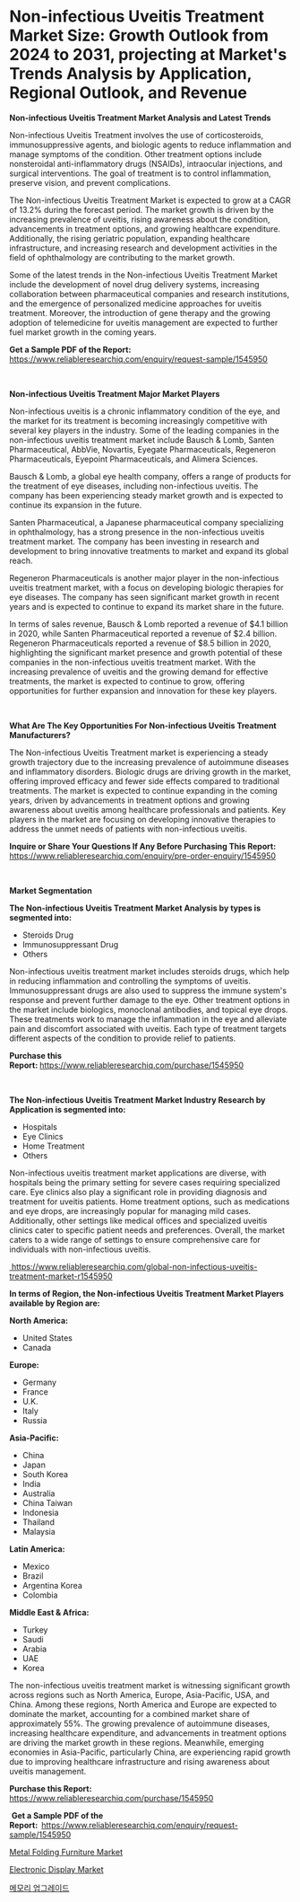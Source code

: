 <p><h1>Non-infectious Uveitis Treatment Market Size: Growth Outlook from 2024 to 2031, projecting at Market's Trends Analysis by Application, Regional Outlook, and Revenue</h1></p><p><strong>Non-infectious Uveitis Treatment Market Analysis and Latest Trends</strong></p>
<p><p>Non-infectious Uveitis Treatment involves the use of corticosteroids, immunosuppressive agents, and biologic agents to reduce inflammation and manage symptoms of the condition. Other treatment options include nonsteroidal anti-inflammatory drugs (NSAIDs), intraocular injections, and surgical interventions. The goal of treatment is to control inflammation, preserve vision, and prevent complications.</p><p>The Non-infectious Uveitis Treatment Market is expected to grow at a CAGR of 13.2% during the forecast period. The market growth is driven by the increasing prevalence of uveitis, rising awareness about the condition, advancements in treatment options, and growing healthcare expenditure. Additionally, the rising geriatric population, expanding healthcare infrastructure, and increasing research and development activities in the field of ophthalmology are contributing to the market growth.</p><p>Some of the latest trends in the Non-infectious Uveitis Treatment Market include the development of novel drug delivery systems, increasing collaboration between pharmaceutical companies and research institutions, and the emergence of personalized medicine approaches for uveitis treatment. Moreover, the introduction of gene therapy and the growing adoption of telemedicine for uveitis management are expected to further fuel market growth in the coming years.</p></p>
<p><strong>Get a Sample PDF of the Report:&nbsp;</strong> <a href="https://www.reliableresearchiq.com/enquiry/request-sample/1545950">https://www.reliableresearchiq.com/enquiry/request-sample/1545950</a></p>
<p>&nbsp;</p>
<p><strong>Non-infectious Uveitis Treatment Major Market Players</strong></p>
<p><p>Non-infectious uveitis is a chronic inflammatory condition of the eye, and the market for its treatment is becoming increasingly competitive with several key players in the industry. Some of the leading companies in the non-infectious uveitis treatment market include Bausch & Lomb, Santen Pharmaceutical, AbbVie, Novartis, Eyegate Pharmaceuticals, Regeneron Pharmaceuticals, Eyepoint Pharmaceuticals, and Alimera Sciences.</p><p>Bausch & Lomb, a global eye health company, offers a range of products for the treatment of eye diseases, including non-infectious uveitis. The company has been experiencing steady market growth and is expected to continue its expansion in the future.</p><p>Santen Pharmaceutical, a Japanese pharmaceutical company specializing in ophthalmology, has a strong presence in the non-infectious uveitis treatment market. The company has been investing in research and development to bring innovative treatments to market and expand its global reach.</p><p>Regeneron Pharmaceuticals is another major player in the non-infectious uveitis treatment market, with a focus on developing biologic therapies for eye diseases. The company has seen significant market growth in recent years and is expected to continue to expand its market share in the future.</p><p>In terms of sales revenue, Bausch & Lomb reported a revenue of $4.1 billion in 2020, while Santen Pharmaceutical reported a revenue of $2.4 billion. Regeneron Pharmaceuticals reported a revenue of $8.5 billion in 2020, highlighting the significant market presence and growth potential of these companies in the non-infectious uveitis treatment market. With the increasing prevalence of uveitis and the growing demand for effective treatments, the market is expected to continue to grow, offering opportunities for further expansion and innovation for these key players.</p></p>
<p>&nbsp;</p>
<p><strong>What Are The Key Opportunities For Non-infectious Uveitis Treatment Manufacturers?</strong></p>
<p><p>The Non-infectious Uveitis Treatment market is experiencing a steady growth trajectory due to the increasing prevalence of autoimmune diseases and inflammatory disorders. Biologic drugs are driving growth in the market, offering improved efficacy and fewer side effects compared to traditional treatments. The market is expected to continue expanding in the coming years, driven by advancements in treatment options and growing awareness about uveitis among healthcare professionals and patients. Key players in the market are focusing on developing innovative therapies to address the unmet needs of patients with non-infectious uveitis.</p></p>
<p><strong>Inquire or Share Your Questions If Any Before Purchasing This Report:</strong> <a href="https://www.reliableresearchiq.com/enquiry/pre-order-enquiry/1545950">https://www.reliableresearchiq.com/enquiry/pre-order-enquiry/1545950</a></p>
<p>&nbsp;</p>
<p><strong>Market Segmentation</strong></p>
<p><strong>The Non-infectious Uveitis Treatment Market Analysis by types is segmented into:</strong></p>
<p><ul><li>Steroids Drug</li><li>Immunosuppressant Drug</li><li>Others</li></ul></p>
<p><p>Non-infectious uveitis treatment market includes steroids drugs, which help in reducing inflammation and controlling the symptoms of uveitis. Immunosuppressant drugs are also used to suppress the immune system's response and prevent further damage to the eye. Other treatment options in the market include biologics, monoclonal antibodies, and topical eye drops. These treatments work to manage the inflammation in the eye and alleviate pain and discomfort associated with uveitis. Each type of treatment targets different aspects of the condition to provide relief to patients.</p></p>
<p><strong>Purchase this Report:&nbsp;</strong><a href="https://www.reliableresearchiq.com/purchase/1545950">https://www.reliableresearchiq.com/purchase/1545950</a></p>
<p>&nbsp;</p>
<p><strong>The Non-infectious Uveitis Treatment Market Industry Research by Application is segmented into:</strong></p>
<p><ul><li>Hospitals</li><li>Eye Clinics</li><li>Home Treatment</li><li>Others</li></ul></p>
<p><p>Non-infectious uveitis treatment market applications are diverse, with hospitals being the primary setting for severe cases requiring specialized care. Eye clinics also play a significant role in providing diagnosis and treatment for uveitis patients. Home treatment options, such as medications and eye drops, are increasingly popular for managing mild cases. Additionally, other settings like medical offices and specialized uveitis clinics cater to specific patient needs and preferences. Overall, the market caters to a wide range of settings to ensure comprehensive care for individuals with non-infectious uveitis.</p></p>
<p><a href="https://www.reliableresearchiq.com/global-non-infectious-uveitis-treatment-market-r1545950">&nbsp;https://www.reliableresearchiq.com/global-non-infectious-uveitis-treatment-market-r1545950</a></p>
<p><strong>In terms of Region, the Non-infectious Uveitis Treatment Market Players available by Region are:</strong></p>
<p>
    <p> <strong> North America: </strong>
        <ul>
            <li>United States</li>
            <li>Canada</li>
        </ul>
        </p> 
    <p> <strong> Europe: </strong>
        <ul>
            <li>Germany</li>
            <li>France</li>
            <li>U.K.</li>
            <li>Italy</li>
            <li>Russia</li>
        </ul>
        </p> 
    <p> <strong> Asia-Pacific: </strong>
        <ul>
            <li>China</li>
            <li>Japan</li>
            <li>South Korea</li>
            <li>India</li>
            <li>Australia</li>
            <li>China Taiwan</li>
            <li>Indonesia</li>
            <li>Thailand</li>
            <li>Malaysia</li>
        </ul>
        </p> 
    <p> <strong> Latin America: </strong>
        <ul>
            <li>Mexico</li>
            <li>Brazil</li>
            <li>Argentina Korea</li>
            <li>Colombia</li>
        </ul>
        </p> 
    <p> <strong> Middle East & Africa: </strong>
        <ul>
            <li>Turkey</li>
            <li>Saudi</li>
            <li>Arabia</li>
            <li>UAE</li>
            <li>Korea</li>
        </ul>
    </p>
    </p>
<p><p>The non-infectious uveitis treatment market is witnessing significant growth across regions such as North America, Europe, Asia-Pacific, USA, and China. Among these regions, North America and Europe are expected to dominate the market, accounting for a combined market share of approximately 55%. The growing prevalence of autoimmune diseases, increasing healthcare expenditure, and advancements in treatment options are driving the market growth in these regions. Meanwhile, emerging economies in Asia-Pacific, particularly China, are experiencing rapid growth due to improving healthcare infrastructure and rising awareness about uveitis management.</p></p>
<p><strong>Purchase this Report: </strong><a href="https://www.reliableresearchiq.com/purchase/1545950">https://www.reliableresearchiq.com/purchase/1545950</a></p>
<p>&nbsp;<strong>Get a Sample PDF of the Report:&nbsp;&nbsp;</strong><a href="https://www.reliableresearchiq.com/enquiry/request-sample/1545950">https://www.reliableresearchiq.com/enquiry/request-sample/1545950</a></p>
<p><strong></strong></p>
<p><p><a href="https://medium.com/@faith.reidt5556/global-metal-folding-furniture-market-sector-types-applications-market-player-strategies-a6646fb4e847">Metal Folding Furniture Market</a></p><p><a href="https://medium.com/@raap8632472024/insights-into-the-electronic-display-market-market-players-market-size-geographical-regions-and-335f76b965fe">Electronic Display Market</a></p><p><a href="https://github.com/mpodehpw07370073/Market-Research-Report-List-3/blob/main/848465473784.md">메모리 업그레이드</a></p></p>